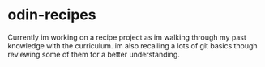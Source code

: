 # odin-recipes
Currently im working on a recipe project as im walking through my past knowledge with the curriculum.
im also recalling a lots of git basics though reviewing some of them for a better understanding.